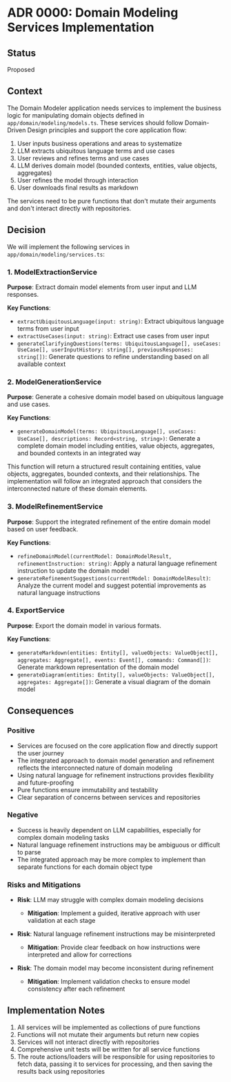 # ADR 0000: Domain Modeling Services Implementation

## Status

Proposed

## Context

The Domain Modeler application needs services to implement the business logic for manipulating domain objects defined in `app/domain/modeling/models.ts`. These services should follow Domain-Driven Design principles and support the core application flow:

1. User inputs business operations and areas to systematize
2. LLM extracts ubiquitous language terms and use cases
3. User reviews and refines terms and use cases
4. LLM derives domain model (bounded contexts, entities, value objects, aggregates)
5. User refines the model through interaction
6. User downloads final results as markdown

The services need to be pure functions that don't mutate their arguments and don't interact directly with repositories.

## Decision

We will implement the following services in `app/domain/modeling/services.ts`:

### 1. ModelExtractionService

**Purpose**: Extract domain model elements from user input and LLM responses.

**Key Functions**:

- `extractUbiquitousLanguage(input: string)`: Extract ubiquitous language terms from user input
- `extractUseCases(input: string)`: Extract use cases from user input
- `generateClarifyingQuestions(terms: UbiquitousLanguage[], useCases: UseCase[], userInputHistory: string[], previousResponses: string[])`: Generate questions to refine understanding based on all available context

### 2. ModelGenerationService

**Purpose**: Generate a cohesive domain model based on ubiquitous language and use cases.

**Key Functions**:

- `generateDomainModel(terms: UbiquitousLanguage[], useCases: UseCase[], descriptions: Record<string, string>)`: Generate a complete domain model including entities, value objects, aggregates, and bounded contexts in an integrated way

This function will return a structured result containing entities, value objects, aggregates, bounded contexts, and their relationships. The implementation will follow an integrated approach that considers the interconnected nature of these domain elements.

### 3. ModelRefinementService

**Purpose**: Support the integrated refinement of the entire domain model based on user feedback.

**Key Functions**:

- `refineDomainModel(currentModel: DomainModelResult, refinementInstruction: string)`: Apply a natural language refinement instruction to update the domain model
- `generateRefinementSuggestions(currentModel: DomainModelResult)`: Analyze the current model and suggest potential improvements as natural language instructions

### 4. ExportService

**Purpose**: Export the domain model in various formats.

**Key Functions**:

- `generateMarkdown(entities: Entity[], valueObjects: ValueObject[], aggregates: Aggregate[], events: Event[], commands: Command[])`: Generate markdown representation of the domain model
- `generateDiagram(entities: Entity[], valueObjects: ValueObject[], aggregates: Aggregate[])`: Generate a visual diagram of the domain model

## Consequences

### Positive

- Services are focused on the core application flow and directly support the user journey
- The integrated approach to domain model generation and refinement reflects the interconnected nature of domain modeling
- Using natural language for refinement instructions provides flexibility and future-proofing
- Pure functions ensure immutability and testability
- Clear separation of concerns between services and repositories

### Negative

- Success is heavily dependent on LLM capabilities, especially for complex domain modeling tasks
- Natural language refinement instructions may be ambiguous or difficult to parse
- The integrated approach may be more complex to implement than separate functions for each domain object type

### Risks and Mitigations

- **Risk**: LLM may struggle with complex domain modeling decisions
  - **Mitigation**: Implement a guided, iterative approach with user validation at each stage

- **Risk**: Natural language refinement instructions may be misinterpreted
  - **Mitigation**: Provide clear feedback on how instructions were interpreted and allow for corrections

- **Risk**: The domain model may become inconsistent during refinement
  - **Mitigation**: Implement validation checks to ensure model consistency after each refinement

## Implementation Notes

1. All services will be implemented as collections of pure functions
2. Functions will not mutate their arguments but return new copies
3. Services will not interact directly with repositories
4. Comprehensive unit tests will be written for all service functions
5. The route actions/loaders will be responsible for using repositories to fetch data, passing it to services for processing, and then saving the results back using repositories
